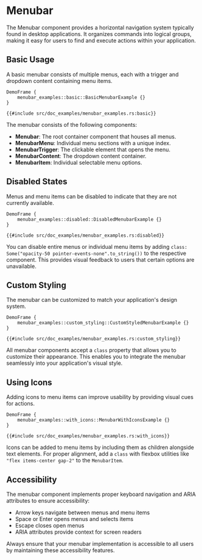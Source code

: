 # Menubar

The Menubar component provides a horizontal navigation system typically found in desktop applications. It organizes commands into logical groups, making it easy for users to find and execute actions within your application.

## Basic Usage

A basic menubar consists of multiple menus, each with a trigger and dropdown content containing menu items.

```inject-dioxus
DemoFrame {
    menubar_examples::basic::BasicMenubarExample {}
}
```

```rust, no_run
{{#include src/doc_examples/menubar_examples.rs:basic}}
```

The menubar consists of the following components:

- **Menubar**: The root container component that houses all menus.
- **MenubarMenu**: Individual menu sections with a unique index.
- **MenubarTrigger**: The clickable element that opens the menu.
- **MenubarContent**: The dropdown content container.
- **MenubarItem**: Individual selectable menu options.

## Disabled States

Menus and menu items can be disabled to indicate that they are not currently available.

```inject-dioxus
DemoFrame {
    menubar_examples::disabled::DisabledMenubarExample {}
}
```

```rust, no_run
{{#include src/doc_examples/menubar_examples.rs:disabled}}
```

You can disable entire menus or individual menu items by adding `class: Some("opacity-50 pointer-events-none".to_string())` to the respective component. This provides visual feedback to users that certain options are unavailable.

## Custom Styling

The menubar can be customized to match your application's design system.

```inject-dioxus
DemoFrame {
    menubar_examples::custom_styling::CustomStyledMenubarExample {}
}
```

```rust, no_run
{{#include src/doc_examples/menubar_examples.rs:custom_styling}}
```

All menubar components accept a `class` property that allows you to customize their appearance. This enables you to integrate the menubar seamlessly into your application's visual style.

## Using Icons

Adding icons to menu items can improve usability by providing visual cues for actions.

```inject-dioxus
DemoFrame {
    menubar_examples::with_icons::MenubarWithIconsExample {}
}
```

```rust, no_run
{{#include src/doc_examples/menubar_examples.rs:with_icons}}
```

Icons can be added to menu items by including them as children alongside text elements. For proper alignment, add a `class` with flexbox utilities like `"flex items-center gap-2"` to the `MenubarItem`.

## Accessibility

The menubar component implements proper keyboard navigation and ARIA attributes to ensure accessibility:

- Arrow keys navigate between menus and menu items
- Space or Enter opens menus and selects items
- Escape closes open menus
- ARIA attributes provide context for screen readers

Always ensure that your menubar implementation is accessible to all users by maintaining these accessibility features.